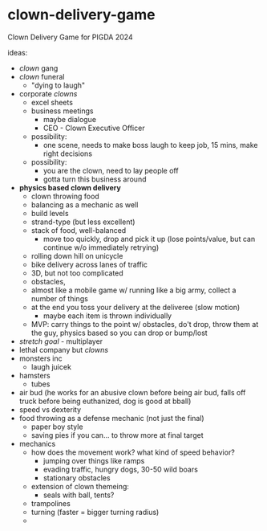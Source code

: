 # clown-delivery-game
Clown Delivery Game for PIGDA 2024


ideas:
  - *clown* gang
  - *clown* funeral
    - "dying to laugh"
  - corporate *clowns*
    - excel sheets
    - business meetings
      - maybe dialogue
      - CEO - Clown Executive Officer
    - possibility:
      - one scene, needs to make boss laugh to keep job, 15 mins, make right decisions
    - possibility:
      - you are the clown, need to lay people off
      - gotta turn this business around
  - **physics based clown delivery**
    - clown throwing food
    - balancing as a mechanic as well
    - build levels
    - strand-type (but less excellent) 
    - stack of food, well-balanced
      - move too quickly, drop and pick it up (lose points/value, but can continue w/o immediately retrying)
    - rolling down hill on unicycle
    - bike delivery across lanes of traffic
    - 3D, but not too complicated
    - obstacles, 
    - almost like a mobile game w/ running like a big army, collect a number of things
    - at the end you toss your delivery at the deliveree (slow motion)
      - maybe each item is thrown individually
    - MVP: carry things to the point w/ obstacles, do't drop, throw them at the guy, physics based so you can drop or bump/lost
  - *stretch goal* - multiplayer
  - lethal company but *clowns*
  - monsters inc
    - laugh juicek
  - hamsters
    - tubes
  - air bud (he works for an abusive clown before being air bud, falls off truck before being euthanized, dog is good at bball)
  - speed vs dexterity
  - food throwing as a defense mechanic (not just the final)
    - paper boy style
    - saving pies if you can... to throw more at final target
  - mechanics
    - how does the movement work? what kind of speed behavior?
      - jumping over things like ramps
      - evading traffic, hungry dogs, 30-50 wild boars
      - stationary obstacles
    - extension of clown themeing:
      - seals with ball, tents?
    - trampolines
    - turning (faster = bigger turning radius)
    - 